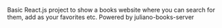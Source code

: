 Basic React.js project to show a books website where you can search for them, add as your favorites etc. Powered by juliano-books-server
